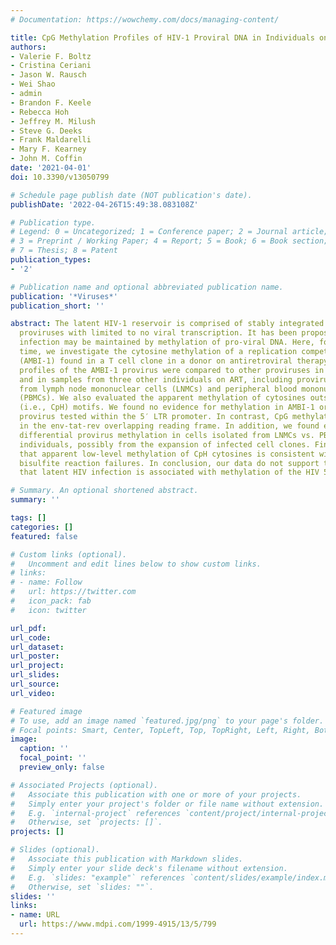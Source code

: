 ```yaml
---
# Documentation: https://wowchemy.com/docs/managing-content/

title: CpG Methylation Profiles of HIV-1 Proviral DNA in Individuals on ART
authors:
- Valerie F. Boltz
- Cristina Ceriani
- Jason W. Rausch
- Wei Shao
- admin
- Brandon F. Keele
- Rebecca Hoh
- Jeffrey M. Milush
- Steve G. Deeks
- Frank Maldarelli
- Mary F. Kearney
- John M. Coffin
date: '2021-04-01'
doi: 10.3390/v13050799

# Schedule page publish date (NOT publication's date).
publishDate: '2022-04-26T15:49:38.083108Z'

# Publication type.
# Legend: 0 = Uncategorized; 1 = Conference paper; 2 = Journal article;
# 3 = Preprint / Working Paper; 4 = Report; 5 = Book; 6 = Book section;
# 7 = Thesis; 8 = Patent
publication_types:
- '2'

# Publication name and optional abbreviated publication name.
publication: '*Viruses*'
publication_short: ''

abstract: The latent HIV-1 reservoir is comprised of stably integrated and intact
  proviruses with limited to no viral transcription. It has been proposed that latent
  infection may be maintained by methylation of pro-viral DNA. Here, for the first
  time, we investigate the cytosine methylation of a replication competent provirus
  (AMBI-1) found in a T cell clone in a donor on antiretroviral therapy (ART). Methylation
  profiles of the AMBI-1 provirus were compared to other proviruses in the same donor
  and in samples from three other individuals on ART, including proviruses isolated
  from lymph node mononuclear cells (LNMCs) and peripheral blood mononuclear cells
  (PBMCs). We also evaluated the apparent methylation of cytosines outside of CpG
  (i.e., CpH) motifs. We found no evidence for methylation in AMBI-1 or any other
  provirus tested within the 5′ LTR promoter. In contrast, CpG methylation was observed
  in the env-tat-rev overlapping reading frame. In addition, we found evidence for
  differential provirus methylation in cells isolated from LNMCs vs. PBMCs in some
  individuals, possibly from the expansion of infected cell clones. Finally, we determined
  that apparent low-level methylation of CpH cytosines is consistent with occasional
  bisulfite reaction failures. In conclusion, our data do not support the proposition
  that latent HIV infection is associated with methylation of the HIV 5′ LTR promoter.

# Summary. An optional shortened abstract.
summary: ''

tags: []
categories: []
featured: false

# Custom links (optional).
#   Uncomment and edit lines below to show custom links.
# links:
# - name: Follow
#   url: https://twitter.com
#   icon_pack: fab
#   icon: twitter

url_pdf:
url_code:
url_dataset:
url_poster:
url_project:
url_slides:
url_source:
url_video:

# Featured image
# To use, add an image named `featured.jpg/png` to your page's folder. 
# Focal points: Smart, Center, TopLeft, Top, TopRight, Left, Right, BottomLeft, Bottom, BottomRight.
image:
  caption: ''
  focal_point: ''
  preview_only: false

# Associated Projects (optional).
#   Associate this publication with one or more of your projects.
#   Simply enter your project's folder or file name without extension.
#   E.g. `internal-project` references `content/project/internal-project/index.md`.
#   Otherwise, set `projects: []`.
projects: []

# Slides (optional).
#   Associate this publication with Markdown slides.
#   Simply enter your slide deck's filename without extension.
#   E.g. `slides: "example"` references `content/slides/example/index.md`.
#   Otherwise, set `slides: ""`.
slides: ''
links:
- name: URL
  url: https://www.mdpi.com/1999-4915/13/5/799
---
```

